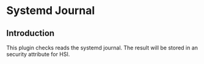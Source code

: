 Systemd Journal
===============

Introduction
------------

This plugin checks reads the systemd journal. The result will be stored in an
security attribute for HSI.
